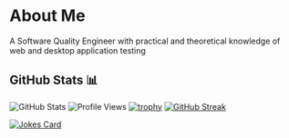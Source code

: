 # About Me
A Software Quality Engineer with practical and theoretical knowledge of web and desktop application testing

## GitHub Stats 📊
![GitHub Stats](https://github-readme-stats.vercel.app/api?username=Zhirnoff&show_icons=true&theme=transparent)
![Profile Views](https://komarev.com/ghpvc/?username=Zhirnoff)
[![trophy](https://github-profile-trophy.vercel.app/?username=Zhirnoff&theme=onedark)](https://github.com/ryo-ma/github-profile-trophy)
[![GitHub Streak](https://github-readme-streak-stats.herokuapp.com/?user=Zhirnoff&theme=dark)](https://git.io/streak-stats)
<!-- Случайная шутка про программирование -->
[![Jokes Card](https://readme-jokes.vercel.app/api)](https://github.com/ABSphreak/readme-jokes)
